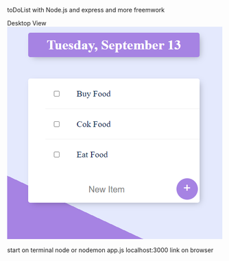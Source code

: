 toDoList with Node.js and express and more freemwork

<div>
  <label>Desktop View</label>
  <img src ="logo.PNG" alt="pic_LOGO" />
<div>

start on terminal 
 node or nodemon app.js
 localhost:3000 link on browser